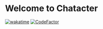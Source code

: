 # Welcome to Chatacter

[![wakatime](https://wakatime.com/badge/user/e4d8d817-59ad-4a5a-8eb5-e35ff92d6626/project/aa5dcdc4-7a0f-42d6-ad21-a08cdf4cdb05.svg)](https://wakatime.com/badge/user/e4d8d817-59ad-4a5a-8eb5-e35ff92d6626/project/aa5dcdc4-7a0f-42d6-ad21-a08cdf4cdb05)
[![CodeFactor](https://www.codefactor.io/repository/github/alphaspheredotai/chatacter/badge)](https://www.codefactor.io/repository/github/alphaspheredotai/chatacter)
